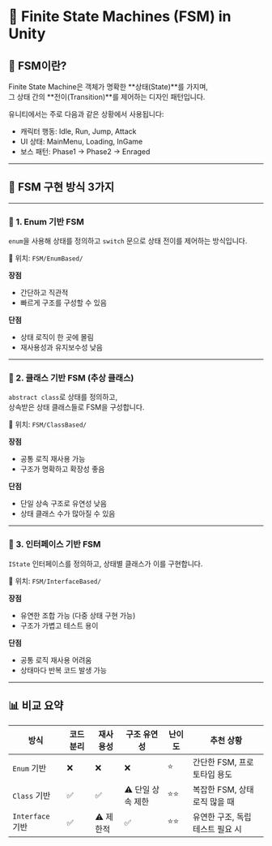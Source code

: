 # 🧠 Finite State Machines (FSM) in Unity

## 📖 FSM이란?
Finite State Machine은 객체가 명확한 **상태(State)**를 가지며,  
그 상태 간의 **전이(Transition)**를 제어하는 디자인 패턴입니다.

유니티에서는 주로 다음과 같은 상황에서 사용됩니다:

- 캐릭터 행동: Idle, Run, Jump, Attack
- UI 상태: MainMenu, Loading, InGame
- 보스 패턴: Phase1 → Phase2 → Enraged

---

## 🔁 FSM 구현 방식 3가지

---

### 🔸 1. Enum 기반 FSM

`enum`을 사용해 상태를 정의하고 `switch` 문으로 상태 전이를 제어하는 방식입니다.

📂 위치: `FSM/EnumBased/`

**장점**
- 간단하고 직관적
- 빠르게 구조를 구성할 수 있음

**단점**
- 상태 로직이 한 곳에 몰림
- 재사용성과 유지보수성 낮음

---

### 🔸 2. 클래스 기반 FSM (추상 클래스)

`abstract class`로 상태를 정의하고,  
상속받은 상태 클래스들로 FSM을 구성합니다.

📂 위치: `FSM/ClassBased/`

**장점**
- 공통 로직 재사용 가능
- 구조가 명확하고 확장성 좋음

**단점**
- 단일 상속 구조로 유연성 낮음
- 상태 클래스 수가 많아질 수 있음

---

### 🔸 3. 인터페이스 기반 FSM

`IState` 인터페이스를 정의하고, 상태별 클래스가 이를 구현합니다.

📂 위치: `FSM/InterfaceBased/`

**장점**
- 유연한 조합 가능 (다중 상태 구현 가능)
- 구조가 가볍고 테스트 용이

**단점**
- 공통 로직 재사용 어려움
- 상태마다 반복 코드 발생 가능

---

## 📊 비교 요약

| 방식             | 코드 분리 | 재사용성 | 구조 유연성 | 난이도 | 추천 상황                     |
|------------------|------------|------------|----------------|--------|-------------------------------|
| `Enum` 기반       | ❌          | ❌          | ❌              | ⭐      | 간단한 FSM, 프로토타입 용도     |
| `Class` 기반      | ✅          | ✅          | ⚠️ 단일 상속 제한 | ⭐⭐     | 복잡한 FSM, 상태 로직 많을 때  |
| `Interface` 기반  | ✅          | ⚠️ 제한적   | ✅              | ⭐⭐     | 유연한 구조, 독립 테스트 필요 시 |
